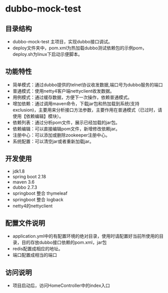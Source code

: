 # dubbo-mock-test

## 目录结构
- dubbo-mock-test 主项目，实现dubbo接口调试。
- deploy文件夹中，pom.xml为热加载dubbo测试依赖包的示例pom，deploy.sh为linux下启动示便脚本。

## 功能特性
- 简单模式：通过dubbo提供的telnet协议收发数据,端口号为dubbo服务的端口
- 普通模式：使用netty4客户端nettyclient收发数据。
- 用例模式：通过缓存数据，方便下一次操作，依赖普通模式。
- 增加依赖：通过调用maven命令，下载jar包和热加载到系统(支持exclusion)，主要用来分析接口方法参数，主要作用在普通模式（已过时，请使用【依赖编辑】模块）。
- 依赖列表：通过分析pom文件，展示已经加载的jar包。
- 依赖编辑：可以直接编辑pom文件，新增修改依赖jar。
- 注册中心：可以添加或删除zookeeper注册中心。
- 系统配置：可以清空jar或者重新加载jar。

## 开发使用
- jdk1.8
- spring boot 2.18
- maven 3.6
- dubbo 2.7.3
- springboot 整合 thymeleaf
- springboot 整合 logback
- netty4的nettyclient

## 配置文件说明
- application.yml中的有配置环境的绝对目录，使用时请配置好当前所使用的目录，目的存放dubbo接口依赖的pom.xml，jar包
- redis配置成相应的地址。
- 端口配置成相当的端口

## 访问说明
- 项目启动后，访问HomeController中的index入口